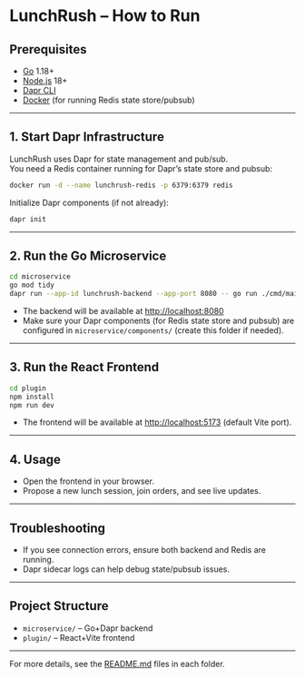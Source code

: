 # LunchRush – How to Run

## Prerequisites

- [Go](https://golang.org/dl/) 1.18+
- [Node.js](https://nodejs.org/) 18+
- [Dapr CLI](https://docs.dapr.io/get-dapr/cli/)
- [Docker](https://www.docker.com/) (for running Redis state store/pubsub)

---

## 1. Start Dapr Infrastructure

LunchRush uses Dapr for state management and pub/sub.  
You need a Redis container running for Dapr’s state store and pubsub:

```sh
docker run -d --name lunchrush-redis -p 6379:6379 redis
```

Initialize Dapr components (if not already):

```sh
dapr init
```

---

## 2. Run the Go Microservice

```sh
cd microservice
go mod tidy
dapr run --app-id lunchrush-backend --app-port 8080 -- go run ./cmd/main.go
```

- The backend will be available at [http://localhost:8080](http://localhost:8080)
- Make sure your Dapr components (for Redis state store and pubsub) are configured in `microservice/components/` (create this folder if needed).

---

## 3. Run the React Frontend

```sh
cd plugin
npm install
npm run dev
```

- The frontend will be available at [http://localhost:5173](http://localhost:5173) (default Vite port).

---

## 4. Usage

- Open the frontend in your browser.
- Propose a new lunch session, join orders, and see live updates.

---

## Troubleshooting

- If you see connection errors, ensure both backend and Redis are running.
- Dapr sidecar logs can help debug state/pubsub issues.

---

## Project Structure

- `microservice/` – Go+Dapr backend
- `plugin/` – React+Vite frontend

---

For more details, see the [README.md](README.md) files in each folder.
